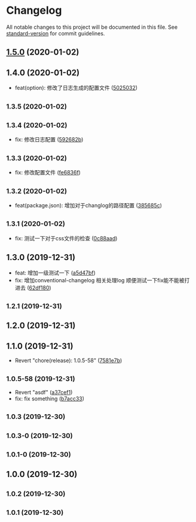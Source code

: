 # Changelog

All notable changes to this project will be documented in this file. See [standard-version](https://github.com/conventional-changelog/standard-version) for commit guidelines.

## [1.5.0](https://github.com/HeiLiu/gitHook/compare/v1.4.0...v1.5.0) (2020-01-02)

## 1.4.0 (2020-01-02)

* feat(option): 修改了日志生成的配置文件 ([5025032](https://github.com/HeiLiu/gitHook/commit/5025032))



## <small>1.3.5 (2020-01-02)</small>




## <small>1.3.4 (2020-01-02)</small>

* fix: 修改日志配置 ([592682b](https://github.com/HeiLiu/gitHook/commit/592682b))



## <small>1.3.3 (2020-01-02)</small>

* fix: 修改配置文件 ([fe6836f](https://github.com/HeiLiu/gitHook/commit/fe6836f))



## <small>1.3.2 (2020-01-02)</small>

* feat(package.json): 增加对于changlog的路径配置 ([385685c](https://github.com/HeiLiu/gitHook/commit/385685c))



## <small>1.3.1 (2020-01-02)</small>

* fix: 测试一下对于css文件的检查 ([0c88aad](https://github.com/HeiLiu/gitHook/commit/0c88aad))



## 1.3.0 (2019-12-31)

* feat: 增加一级测试一下 ([a5d47bf](https://github.com/HeiLiu/gitHook/commit/a5d47bf))
* fix: 增加conventional-changelog 相关处理log 顺便测试一下fix能不能被打进去 ([62df180](https://github.com/HeiLiu/gitHook/commit/62df180))



## <small>1.2.1 (2019-12-31)</small>




## 1.2.0 (2019-12-31)




## 1.1.0 (2019-12-31)

* Revert "chore(release): 1.0.5-58" ([7581e7b](https://github.com/HeiLiu/gitHook/commit/7581e7b))



## <small>1.0.5-58 (2019-12-31)</small>

* Revert "asdf" ([a37cef1](https://github.com/HeiLiu/gitHook/commit/a37cef1))
* fix: fix something ([b7acc33](https://github.com/HeiLiu/gitHook/commit/b7acc33))



## <small>1.0.3 (2019-12-30)</small>




## <small>1.0.3-0 (2019-12-30)</small>




## <small>1.0.1-0 (2019-12-30)</small>




## 1.0.0 (2019-12-30)




## <small>1.0.2 (2019-12-30)</small>




## <small>1.0.1 (2019-12-30)</small>
